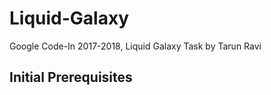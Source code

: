 # Liquid-Galaxy
Google Code-In 2017-2018, Liquid Galaxy Task by Tarun Ravi

## Initial Prerequisites
